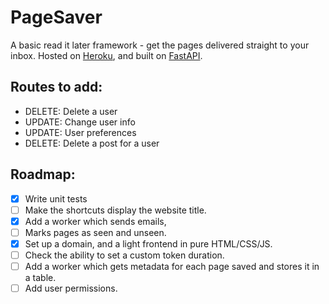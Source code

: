 # PageSaver
A basic read it later framework - get the pages delivered straight to your inbox.
Hosted on [Heroku](http://page-saver.herokuapp.com), and built on [FastAPI](https://fastapi.tiangolo.com/).
## Routes to add:

- DELETE: Delete a user
- UPDATE: Change user info
- UPDATE: User preferences
- DELETE: Delete a post for a user

## Roadmap:

- [x] Write unit tests
- [ ] Make the shortcuts display the website title.
- [x] Add a worker which sends emails,
- [ ] Marks pages as seen and unseen.
- [x] Set up a domain, and a light frontend in pure HTML/CSS/JS.
- [ ] Check the ability to set a custom token duration.
- [ ] Add a worker which gets metadata for each page saved and stores it in a table.
- [ ] Add user permissions.